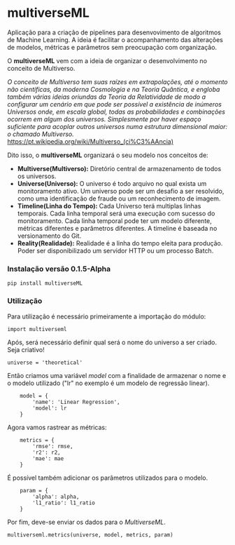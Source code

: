 # multiverseML

Aplicação para a criação de pipelines para desenvovimento de algoritmos de Machine Learning. A ideia é facilitar o acompanhamento das alterações de modelos, métricas e parâmetros sem preocupação com organização.

O <b>multiverseML</b> vem com a ideia de organizar o desenvolvimento no conceito de Multiverso. 

*O conceito de Multiverso tem suas raízes em extrapolações, até o momento não científicas, da moderna Cosmologia e na Teoria Quântica, e engloba também várias ideias oriundas da Teoria da Relatividade de modo a configurar um cenário em que pode ser possível a existência de inúmeros Universos onde, em escala global, todas as probabilidades e combinações ocorrem em algum dos universos. Simplesmente por haver espaço suficiente para acoplar outros universos numa estrutura dimensional maior: o chamado Multiverso.*
<https://pt.wikipedia.org/wiki/Multiverso_(ci%C3%AAncia)>

Dito isso, o <b>multiverseML</b> organizará o seu modelo nos conceitos de:

- <b>Multiverse(Multiverso):</b> Diretório central de armazenamento de todos os universos.
- <b>Universe(Universo):</b> O universo é todo arquivo no qual exista um monitoramento ativo. Um universo pode ser um desafio a ser resolvido, como uma identificação de fraude ou um reconhecimento de imagem.
- <b>Timeline(Linha do Tempo):</b> Cada Universo terá multiplas linhas temporais. Cada linha temporal será uma execução com sucesso do monitoramento. Cada linha temporal pode ter um modelo diferente, métricas diferentes e parâmetros diferentes. A timeline é baseada no versionamento do Git.
- <b>Reality(Realidade):</b> Realidade é a linha do tempo eleita para produção. Poder ser disponibilizado um servidor HTTP ou um processo Batch.


### Instalação versão 0.1.5-Alpha
`pip install multiverseML`

### Utilização

Para utilização é necessário primeiramente a importação do módulo:

`import multiverseml`

Após, será necessário definir qual será o nome do universo a ser criado. Seja criativo!

`universe = 'theoretical'`

Então criamos uma variável <i>model</i> com a finalidade de armazenar o nome e o modelo utilizado ("lr" no exemplo é um modelo de regressão linear).

```
    model = {
        'name': 'Linear Regression',
        'model': lr
    }
```

Agora vamos rastrear as métricas:

``` 
    metrics = {
        'rmse': rmse,
        'r2': r2,
        'mae': mae
    }
```

É possível também adicionar os parâmetros utilizados para o modelo.

```
    param = {
        'alpha': alpha,
        'l1_ratio': l1_ratio
    }
```

Por fim, deve-se enviar os dados para o <i>MultiverseML</i>.

`multiverseml.metrics(universe, model, metrics, param)`
    